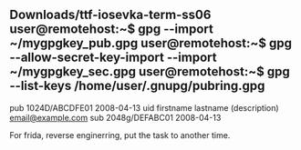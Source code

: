 Downloads/ttf-iosevka-term-ss06
user@remotehost:~$ gpg --import ~/mygpgkey_pub.gpg
 user@remotehost:~$ gpg --allow-secret-key-import --import ~/mygpgkey_sec.gpg
user@remotehost:~$ gpg --list-keys
/home/user/.gnupg/pubring.gpg
--------------------------------
pub 1024D/ABCDFE01 2008-04-13
uid firstname lastname (description) <email@example.com>
sub 2048g/DEFABC01 2008-04-13

For frida, reverse enginerring, put the task to another time.
